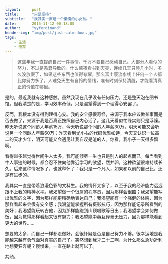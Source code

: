 ```yaml
---
layout:     post
title:      "只是坚持"
subtitle:   "我其实一直是一个懒惰的小女孩。"
date:       2015-11-12 00:18:00 
author:     "yyferdinand"
header-img: "img/post/just-calm-down.jpg"
tags:
    - 生活
    - 随写
---
```


<div id="wmd-preview" class="wmd-preview"><div class="md-section-divider"></div><blockquote data-anchor-id="5f45" class="white-blockquote">
  <p>这些年我一直提醒自己一件事情，千万不要自己感动自己。大部分人看似的努力，不过是愚蠢导致的。什么熬夜看书到天亮，连续几天只睡几小时，多久没放假了，如果这些东西也值得夸耀，那么富士康流水线上任何一个人都比你努力多了。人难免天生有自怜的情绪，唯有时刻保持清醒，才能看清真正的价值在哪里。</p>
</blockquote><p data-anchor-id="x237">是的，最近我就有这种感触。虽然我现在几乎没有任何压力，还是整天泡在图书馆。但我清楚的是，学习效率奇低，只是渴望得到一个理得心安罢了。</p><p data-anchor-id="zd5c">反而，我根本没有得到理得心安。我的安全感很奇怪，来源于我本应该做某事而是否去做了，来源于我是否真正按照自己内心活了。这几天看似忙碌实则只是浮躁。昨天听说这个同龄人年薪15万，今天听说那个同龄人年薪30万，明天可能又会听说另一个同龄人年薪60万；昨天看到尤小右的代码优雅如诗，今天又认识一位高二的天才少年，明天可能又会遇见让我自叹是渣的人。你看，我小子一天得多飘啊。</p><p data-anchor-id="5fmz">看得越多越觉得世间牛人太多，我可能倾尽一生也只是别人的起点而已。每当看到牛人事迹的时候，都会忍不住向他靠近学习的欲望，然并卵，这种欲望很难持续长久。后来这种情况多了，也就释怀了：我只是一个凡人，如果和以前的自己比，还是有进步的。</p><p data-anchor-id="x0oj">我其实一直是带着浪漫色彩的文科生。我的情怀太多了，以至于我的经济能力远远跟不上我的精神水平。我渴望做一个很屌的程序员，因为那样会很酷；我渴望能写出优雅的文字，因为那样能更精确地表达自己；我渴望能有一个强健的体魄，因为那样看起来会很有安全感；我渴望能掌握所有摄影技巧，因为那样能记录所看到的美好；我渴望能玩转吉他，因为那样能跑到山顶唱歌等日出；我渴望学会如何做饭，因为觉得那样看起来很有魅力；我渴望能中英互译毫无压力，因为那样能看到更大的世界......</p><p data-anchor-id="l9m9">想要的太多，而自己一样都没做好，会很怀疑是否是自己努力不够。很幸运地是我能越来越有勇气面对真实的自己了。突然想到我才二十二啊，为什么那么急功近利地想要狂奔呢？慢慢来，一直在路上就可以了。</p><p data-anchor-id="skn3">共勉。</p></div>